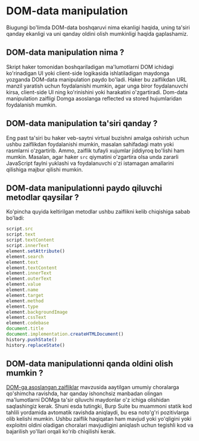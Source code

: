 # DOM-data manipulation

Biugungi bo'limda DOM-data boshqaruvi nima ekanligi haqida, uning ta'siri qanday ekanligi va uni qanday oldini olish mumkinligi haqida gaplashamiz.

## DOM-data manipulation nima ? <a href="#dom-data-manipulation-nima" id="dom-data-manipulation-nima"></a>

Skript haker tomonidan boshqariladigan ma'lumotlarni DOM ichidagi ko'rinadigan UI yoki client-side logikasida ishlatiladigan maydonga yozganda DOM-data manipulation paydo bo'ladi. Haker bu zaiflikdan URL manzil yaratish uchun foydalanishi mumkin, agar unga biror foydalanuvchi kirsa, client-side UI ning ko'rinishini yoki harakatini o'zgartiradi. Dom-data manipulation zaifligi Domga asoslanga reflected va stored hujumlaridan foydalanish mumkin.

## DOM-data manipulation ta'siri qanday ? <a href="#dom-data-manipulation-tasiri-qanday" id="dom-data-manipulation-tasiri-qanday"></a>

Eng past ta'siri bu haker veb-saytni virtual buzishni amalga oshirish uchun ushbu zaiflikdan foydalanishi mumkin, masalan sahifadagi matn yoki rasmlarni o'zgartirib. Ammo, zaiflik tufayli xujumlar jiddiyroq bo'lishi ham mumkin. Masalan, agar haker `src` qiymatini o'zgartira olsa unda zararli JavaScript faylni yuklashi va foydalanuvchi o'zi istamagan amallarini qilishiga majbur qilishi mumkin.

## DOM-data manipulationni paydo qiluvchi metodlar qaysilar ? <a href="#dom-data-manipulation-ni-hosil-qiluvchi-sink-lar-qaysilar" id="dom-data-manipulation-ni-hosil-qiluvchi-sink-lar-qaysilar"></a>

Ko'pincha quyida keltirilgan metodlar ushbu zaiflikni kelib chiqishiga sabab bo'ladi:

```javascript
script.src
script.text
script.textContent
script.innerText
element.setAttribute()
element.search
element.text
element.textContent
element.innerText
element.outerText
element.value
element.name
element.target
element.method
element.type
element.backgroundImage
element.cssText
element.codebase
document.title
document.implementation.createHTMLDocument()
history.pushState()
history.replaceState()
```

## DOM-data manipulationni qanda oldini olish mumkin ? <a href="#qanday-qilib-dom-data-manipulation-ni-oldini-olish-mumkin" id="qanday-qilib-dom-data-manipulation-ni-oldini-olish-mumkin"></a>

[DOM-ga asoslangan zaifliklar](../../dom-based/dom-ga-asoslangan-zaifliklar/) mavzusida aaytilgan umumiy choralarga qo'shimcha ravishda, har qanday ishonchsiz manbadan olingan ma'lumotlarni DOMga ta'sir qiluvchi maydonlar o'z ichiga olishidan saqlashingiz kerak. Shuni esda tutingki, Burp Suite bu muammoni statik kod tahlili yordamida avtomatik ravishda aniqlaydi, bu esa noto'g'ri pozitivlarga olib kelishi mumkin. Ushbu zaiflik haqiqatan ham mavjud yoki yo'qligini yoki exploitni oldini oladigan choralari mavjudligini aniqlash uchun tegishli kod va bajarilish yo'llari orqali ko'rib chiqilishi kerak.

